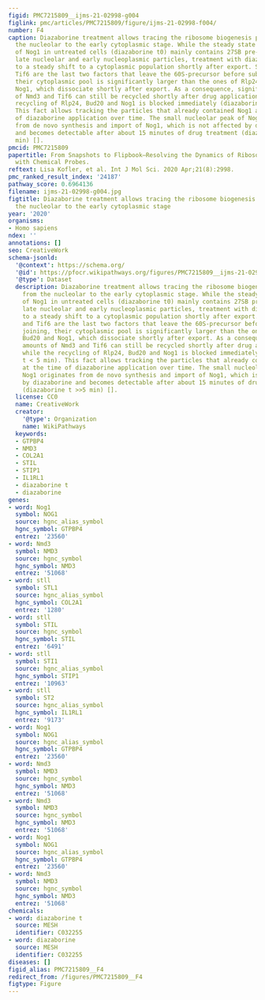 ```yaml
---
figid: PMC7215809__ijms-21-02998-g004
figlink: pmc/articles/PMC7215809/figure/ijms-21-02998-f004/
number: F4
caption: Diazaborine treatment allows tracing the ribosome biogenesis pathway from
  the nucleolar to the early cytoplasmic stage. While the steady state population
  of Nog1 in untreated cells (diazaborine t0) mainly contains 27SB pre-rRNA representing
  late nucleolar and early nucleoplasmic particles, treatment with diazaborine leads
  to a steady shift to a cytoplasmic population shortly after export. Since Nmd3 and
  Tif6 are the last two factors that leave the 60S-precursor before subunit joining,
  their cytoplasmic pool is significantly larger than the ones of Rlp24, Bud20 and
  Nog1, which dissociate shortly after export. As a consequence, significant amounts
  of Nmd3 and Tif6 can still be recycled shortly after drug application, while the
  recycling of Rlp24, Bud20 and Nog1 is blocked immediately (diazaborine t < 5 min).
  This fact allows tracking the particles that already contained Nog1 at the time
  of diazaborine application over time. The small nucleolar peak of Nog1 originates
  from de novo synthesis and import of Nog1, which is not affected by diazaborine
  and becomes detectable after about 15 minutes of drug treatment (diazaborine t >>5
  min) [].
pmcid: PMC7215809
papertitle: From Snapshots to Flipbook—Resolving the Dynamics of Ribosome Biogenesis
  with Chemical Probes.
reftext: Lisa Kofler, et al. Int J Mol Sci. 2020 Apr;21(8):2998.
pmc_ranked_result_index: '24187'
pathway_score: 0.6964136
filename: ijms-21-02998-g004.jpg
figtitle: Diazaborine treatment allows tracing the ribosome biogenesis pathway from
  the nucleolar to the early cytoplasmic stage
year: '2020'
organisms:
- Homo sapiens
ndex: ''
annotations: []
seo: CreativeWork
schema-jsonld:
  '@context': https://schema.org/
  '@id': https://pfocr.wikipathways.org/figures/PMC7215809__ijms-21-02998-g004.html
  '@type': Dataset
  description: Diazaborine treatment allows tracing the ribosome biogenesis pathway
    from the nucleolar to the early cytoplasmic stage. While the steady state population
    of Nog1 in untreated cells (diazaborine t0) mainly contains 27SB pre-rRNA representing
    late nucleolar and early nucleoplasmic particles, treatment with diazaborine leads
    to a steady shift to a cytoplasmic population shortly after export. Since Nmd3
    and Tif6 are the last two factors that leave the 60S-precursor before subunit
    joining, their cytoplasmic pool is significantly larger than the ones of Rlp24,
    Bud20 and Nog1, which dissociate shortly after export. As a consequence, significant
    amounts of Nmd3 and Tif6 can still be recycled shortly after drug application,
    while the recycling of Rlp24, Bud20 and Nog1 is blocked immediately (diazaborine
    t < 5 min). This fact allows tracking the particles that already contained Nog1
    at the time of diazaborine application over time. The small nucleolar peak of
    Nog1 originates from de novo synthesis and import of Nog1, which is not affected
    by diazaborine and becomes detectable after about 15 minutes of drug treatment
    (diazaborine t >>5 min) [].
  license: CC0
  name: CreativeWork
  creator:
    '@type': Organization
    name: WikiPathways
  keywords:
  - GTPBP4
  - NMD3
  - COL2A1
  - STIL
  - STIP1
  - IL1RL1
  - diazaborine t
  - diazaborine
genes:
- word: Nog1
  symbol: NOG1
  source: hgnc_alias_symbol
  hgnc_symbol: GTPBP4
  entrez: '23560'
- word: Nmd3
  symbol: NMD3
  source: hgnc_symbol
  hgnc_symbol: NMD3
  entrez: '51068'
- word: stll
  symbol: STL1
  source: hgnc_alias_symbol
  hgnc_symbol: COL2A1
  entrez: '1280'
- word: stll
  symbol: STIL
  source: hgnc_symbol
  hgnc_symbol: STIL
  entrez: '6491'
- word: stll
  symbol: STI1
  source: hgnc_alias_symbol
  hgnc_symbol: STIP1
  entrez: '10963'
- word: stll
  symbol: ST2
  source: hgnc_alias_symbol
  hgnc_symbol: IL1RL1
  entrez: '9173'
- word: Nog1
  symbol: NOG1
  source: hgnc_alias_symbol
  hgnc_symbol: GTPBP4
  entrez: '23560'
- word: Nmd3
  symbol: NMD3
  source: hgnc_symbol
  hgnc_symbol: NMD3
  entrez: '51068'
- word: Nmd3
  symbol: NMD3
  source: hgnc_symbol
  hgnc_symbol: NMD3
  entrez: '51068'
- word: Nog1
  symbol: NOG1
  source: hgnc_alias_symbol
  hgnc_symbol: GTPBP4
  entrez: '23560'
- word: Nmd3
  symbol: NMD3
  source: hgnc_symbol
  hgnc_symbol: NMD3
  entrez: '51068'
chemicals:
- word: diazaborine t
  source: MESH
  identifier: C032255
- word: diazaborine
  source: MESH
  identifier: C032255
diseases: []
figid_alias: PMC7215809__F4
redirect_from: /figures/PMC7215809__F4
figtype: Figure
---
```

